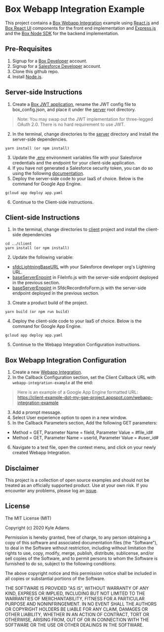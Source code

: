# Box Webapp Integration Example
This project contains a [Box Webapp Integration](https://developer.box.com/guides/applications/web-app-integrations/) example using [React.js](https://reactjs.org/) and [Box React UI](https://opensource.box.com/box-ui-elements/) components for the front end implementation and [Express.js](https://expressjs.com/) and the [Box Node SDK](https://github.com/box/box-node-sdk) for the backend implementation.

## Pre-Requisites
1. Signup for a [Box Developer](https://account.box.com/signup/n/developer) account.
2. Signup for a [Salesforce Developer](https://developer.salesforce.com/signup) account.
3. Clone this github repo.
4. Install [Node.js](https://nodejs.org/en/).

## Server-side Instructions
1. Create a [Box JWT application](https://developer.box.com/guides/authentication/jwt/with-sdk/), rename the JWT config file to box_config.json, and place it under the [server](./server) root directory.
> Note: You may swap out the JWT implementation for three-legged OAuth 2.0. There is no hard requirement to use JWT.  

2. In the terminal, change directories to the [server](./server) directory and Install the server-side dependencies.
```
yarn install (or npm install)
```
3. Update the [.env](./server/.env) environment variables file with your Salesforce credentials and the endpoint for your client-side application.
4. If you have not generated a Salesforce security token, you can do so using the following [documentation](https://help.salesforce.com/articleView?id=user_security_token.htm).
5. Deploy the server-side code to your IaaS of choice. Below is the command for Google App Engine.
```
gcloud app deploy app.yaml
```
6. Continue to the Client-side instructions.

## Client-side Instructions
1. In the terminal, change directories to [client](./client) project and install the client-side dependencies
```
cd ../client
yarn install (or npm install)
```
2. Update the following variable:
* [sfdcLightningBaseURL](https://github.com/kylefernandadams/box-webapp-integration-example/blob/master/client/src/FileInfoForm.js#L13) with your Salesforce developer org's Lightning URL.
* [baseServerEnpoint](https://github.com/kylefernandadams/box-webapp-integration-example/blob/master/client/src/FileInfoForm.js#L14) in FileInfo.js with the server-side endpoint deployed in the previous section.
* [baseServerEnpoint](https://github.com/kylefernandadams/box-webapp-integration-example/blob/master/client/src/SfdcRecordInfoForm.js#L10) in SfdcRecordInfoForm.js with the server-side endpoint deployed in the previous section.
3. Create a product build of the project.
```
yarn build (or npm run build)
```

4. Deploy the client-side code to your IaaS of choice. Below is the command for Google App Engine.
```
gcloud app deploy app.yaml
```

5. Continue to the Webapp Integration Configuration instructions.

## Box Webapp Integration Configuration
1. Create a new [Webapp Integration](https://developer.box.com/guides/applications/web-app-integrations/configure/).
2. In the Callback Configuration section, set the Client Callback URL with `webapp-integration-example` at the end:
> Here is an example of a Google App Engine formatted URL: https://client-example-dot-my-gae-project.appspot.com/webapp-integration-example

3. Add a prompt message.
4. Select User experience option to open in a new window.
5. In the Callback Parameters section, Add the following GET parameters:
* Method = GET, Parameter Name = fileId, Parameter Value = #file_id#
* Method = GET, Parameter Name = userId, Parameter Value = #user_id#
6. Navigate to a test file, open the context menu, and click on your newly created Webapp Integration.


## Disclaimer
This project is a collection of open source examples and should not be treated as an officially supported product. Use at your own risk. If you encounter any problems, please log an [issue](https://github.com/kylefernandadams/box-webapp-integration-example/issues).

## License

The MIT License (MIT)

Copyright (c) 2020 Kyle Adams

Permission is hereby granted, free of charge, to any person obtaining a copy of this software and associated documentation files (the "Software"), to deal in the Software without restriction, including without limitation the rights to use, copy, modify, merge, publish, distribute, sublicense, and/or sell copies of the Software, and to permit persons to whom the Software is furnished to do so, subject to the following conditions:

The above copyright notice and this permission notice shall be included in all copies or substantial portions of the Software.

THE SOFTWARE IS PROVIDED "AS IS", WITHOUT WARRANTY OF ANY KIND, EXPRESS OR IMPLIED, INCLUDING BUT NOT LIMITED TO THE WARRANTIES OF MERCHANTABILITY, FITNESS FOR A PARTICULAR PURPOSE AND NONINFRINGEMENT. IN NO EVENT SHALL THE AUTHORS OR COPYRIGHT HOLDERS BE LIABLE FOR ANY CLAIM, DAMAGES OR OTHER LIABILITY, WHETHER IN AN ACTION OF CONTRACT, TORT OR OTHERWISE, ARISING FROM, OUT OF OR IN CONNECTION WITH THE SOFTWARE OR THE USE OR OTHER DEALINGS IN THE SOFTWARE.
